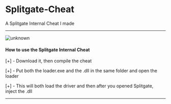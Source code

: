 # Splitgate-Cheat
A Splitgate Internal Cheat I made

***

![unknown](https://user-images.githubusercontent.com/66092976/134739121-6026c932-af4a-47b4-b13f-09789b8e628c.png)

#### How to use the Splitgate Internal Cheat

[+] - Download it, then compile the cheat

[+] - Put both the loader.exe and the .dll in the same folder and open the loader

[+] - This will both load the driver and then after you opened Splitgate, inject the .dll

***
